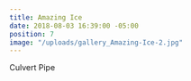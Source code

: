 ```yaml
---
title: Amazing Ice
date: 2018-08-03 16:39:00 -05:00
position: 7
image: "/uploads/gallery_Amazing-Ice-2.jpg"
---
```


Culvert Pipe